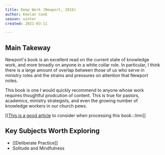 ```yaml
---
title: Deep Work (Newport, 2016)
author: Keelan Cook
season: winter
created: 2021-03-11

---
```


## Main Takeway
Newport's book is an excellent read on the current state of knowledge work, and more broadly on anyone in a white collar role. In particular, I think there is a large amount of overlap between those of us who serve in ministry roles and the strains and pressures on attention that Newport notes. 

This book is one I would quickly recommend to anyone whose work requires thoughtful prodcution of content. This is true for pastors, academics, ministry strategists, and even the growing number of knowledge workers in our church pews.

[[[This is a good article](https://www.flowcircus.com/post/3-takeaways-from-deep-work) to consider when processing this book.::lmn]]

## Key Subjects Worth Exploring
* [[Deliberate Practice]]
* Solitude and Mindfulness